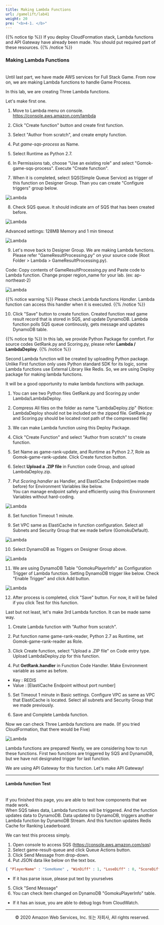 ```yaml
---
title: Making Lambda Functions
url: /gamelift/lab41
weight: 20
pre: "<b>4-1. </b>"
---
```


{{% notice tip %}}
If you deploy CloudFormation stack, Lambda functions and API Gateway have already been made. You should put required part of these resources.
{{% /notice %}}

### Making Lambda Functions <br/><br/>

Until last part, we have made AWS services for Full Stack Game. From now on, we are making Lambda functions to handle Game Process.

In this lab, we are creating Three Lambda functions.

Let's make first one.

1. Move to Lambda menu on console. https://console.aws.amazon.com/lambda

2. Click "Create function" button and create first function.

3. Select "Author from scratch", and create empty function.

4. Put *game-sqs-process* as Name.

5. Select Runtime as Python 2.7.

6. In Permissions tab, choose "Use an existing role" and select "Gomok-game-sqs-process". Execute "Create function".

7. When it is completed, select SQS(Simple Queue Service) as trigger of this function on Designer Group. Than you can create "Configure triggers" group below.

![Lambda](../../images/gamelift/lab41/Lambda-1[en].png)

8. Check SQS queue. It should indicate arn of SQS that has been created before.

![Lambda](../../images/gamelift/lab41/Lambda-11[en].png)

Advanced settings: 128MB Memory and 1 min timeout

![Lambda](../../images/gamelift/lab41/Lambda-2[en].png)

9. Let's move back to Designer Group. We are making Lambda functions. Please refer "GameResultProcessing.py" on your source code (Root Folder > Lambda > GameResultProcessing.py).

Code: Copy contents of GameResultProcessing.py and Paste code to Lambda function. Change proper region_name for your lab. (ex: ap-northeast-2)

![Lambda](../../images/gamelift/lab41/Lambda-3[en].png)

{{% notice warning %}}
Please check Lambda functions *Handler*. Lambda function can access this handler when it is executed.
{{% /notice %}}

10. Click "Save" button to create function. Created function read game result record that is stored in SQS, and update DynamoDB. Lambda function polls SQS queue continously, gets message and updates DynamoDB table.

{{% notice tip %}}
In this lab, we provide Python Package for comfort. For source codes GetRank.py and Scoring.py, please refer **Lambda / LambdaDeploy**.
{{% /notice %}}

Second Lambda function will be created by uploading Python package.
Unlike First function only uses Python standard SDK for its logic, some Lambda functions use External Library like Redis.
So, we are using Deploy package for making lambda functions.

It will be a good opportunity to make lambda functions with package.


1. You can see two Python files GetRank.py and Scoring.py under Lambda/LambdaDeploy.

2. Compress All files on the folder as name "LambdaDeploy.zip" (Notice: LambdaDeploy should not be included on the zipped file. GetRank.py and Scoring.py should be located root path of the compressed file)

3. We can make Lambda function using this Deploy Package.

4. Click "Create Function" and select "Author from scratch" to create function.

5. Set Name as game-rank-update, and Runtime as Python 2.7, Role as Gomok-game-rank-update. Click Create function button.

6. Select **Upload a .ZIP file** in Function code Group, and upload LambdaDeploy.zip.

7. Put *Scoring.handler* as Handler, and ElastiCache Endpoint(we made before) for Environment Variables like below.    
You can manage endpoint safely and efficiently using this Environment Variables without hard-coding.

![Lambda](../../images/gamelift/lab41/Lambda-4[en].png)

8. Set function Timeout 1 minute.

9. Set VPC same as ElastiCache in function configuration. Select all Subnets and Security Group that we made before (GomokuDefault).

![Lambda](../../images/gamelift/lab41/Lambda-5[en].png)

10. Select DynamoDB as Triggers on Designer Group above.

![Lambda](../../images/gamelift/lab41/Lambda-6[en].png)

11. We are using DynamoDB Table "GomokuPlayerInfo" as Configuration Trigger of Lambda function. Setting DynamoDB trigger like below. Check "Enable Trigger" and click Add button.

![Lambda](../../images/gamelift/lab41/Lambda-7[en].png)

12. After process is completed, click "Save" button. For now, it will be failed if you click Test for this function.

Last but not least, let's make 3rd Lambda function. It can be made same way.

1. Create Lambda function with "Author from scratch".

2. Put function name game-rank-reader, Python 2.7 as Runtime, set Gomok-game-rank-reader as Role.

3. Click Create function, select "Upload a .ZIP file" on Code entry type. Upload LambdaDeploy.zip for this function.

4. Put **GetRank.handler** in Function Code Handler. Make Environment variable as same as before.
* Key : REDIS
* Value : [ElastiCache Endpoint without port number]

5. Set Timeout 1 minute in Basic settings. Configure VPC as same as VPC that ElastiCache is located. Select all subnets and Security Group that we made previously.

6. Save and Complete Lambda function.

Now we can check Three Lambda functions are made. (If you tried CloudFormation, that there would be Five)

![Lambda](../../images/gamelift/lab41/Lambda-8.png)

Lambda functions are prepared! Nextly, we are considering how to run these functions.
First two functions are triggered by SQS and DynamoDB, but we have not designated trigger for last function.

We are using API Gateway for this function. Let's make API Gateway!

---

#### Lambda function Test <br/><br/>


If you finished this page, you are able to test how components that we made work.    
When SQS takes data, Lambda functions will be triggered. And the function updates data to DynamoDB.
Data updated to DynamoDB, triggers another Lambda function by DynamoDB Stream. And this function updates Redis Cache for Ranking Leaderboard.

We can test this process simply.

1. Open console to access SQS (https://console.aws.amazon.com/sqs)
2. Select game-result-queue and click Queue Actions button.
3. Click Send Message from drop-down.
4. Put JSON data like below on the text box.
```json
{ "PlayerName" : "SomeName" , "WinDiff" : 1, "LoseDiff" : 0, "ScoreDiff" : 100 }
```
* If it has parse issue, please put text by yourselves

5. Click "Send Message"
6. You can check Item changed on DynamoDB "GomokuPlayerInfo" table.

* If it has an issue, you are able to debug logs from CloudWatch.

---
<p align="center">
© 2020 Amazon Web Services, Inc. 또는 자회사, All rights reserved.
</p>
